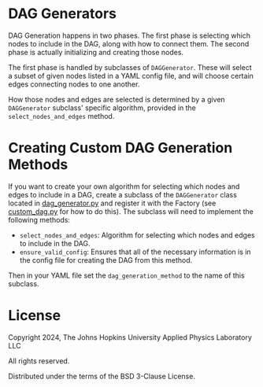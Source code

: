 # DAG Generators
DAG Generation happens in two phases. The first phase is selecting which nodes
to include in the DAG, along with how to connect them. The second phase is 
actually initializing and creating those nodes.

The first phase is handled by subclasses of `DAGGenerator`. 
These will select a subset of given nodes listed in a YAML config file, and 
will choose certain edges connecting nodes to one another.

How those nodes and edges are selected is determined by a given `DAGGenerator`
subclass' specific algorithm, provided in the `select_nodes_and_edges` method.

# Creating Custom DAG Generation Methods

If you want to create your own algorithm for selecting which nodes and edges
to include in a DAG, create a subclass of the `DAGGenerator` class located in 
[dag_generator.py](dag_generator.py) and register it with the Factory 
(see [custom_dag.py](custom_dag.py) for how to do this). The subclass will need 
to implement the following methods:
- `select_nodes_and_edges`: Algorithm for selecting which nodes and edges to 
    include in the DAG.
- `ensure_valid_config`: Ensures that all of the necessary information is in the
    config file for creating the DAG from this method.

Then in your YAML file set the `dag_generation_method` to the name of this 
subclass.

# License
Copyright 2024, The Johns Hopkins University Applied Physics Laboratory LLC

All rights reserved.

Distributed under the terms of the BSD 3-Clause License.

